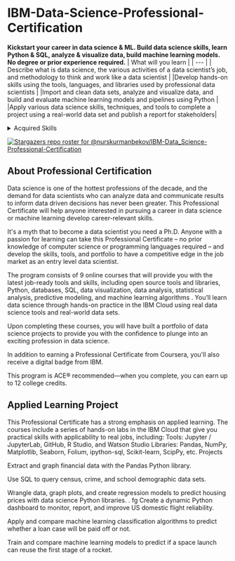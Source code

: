 # IBM-Data-Science-Professional-Certification
<b>Kickstart your career in data science & ML. Build data science skills, learn Python & SQL, analyze & visualize data, build machine learning models. No degree or prior experience required.</b>
| What will you learn |
| --- |
| Describe what is data science, the various activities of a data scientist’s job, and methodology to think and work like a data scientist  |
|Develop hands-on skills using the tools, languages, and libraries used by professional data scientists  |
|Import and clean data sets, analyze and visualize data, and build and evaluate machine learning models and pipelines using Python |
|Apply various data science skills, techniques, and tools to complete a project using a real-world data set and publish a report for stakeholders|
<details><summary>Acquired Skills</summary>
<p>
  
|Acquired Skills|
| --- |
|Data Science|Deep Learning|
|Machine Learning|Big Data|
|Data Mining|Github|
|Python Programming|Jupyter notebooks|
|Rstudio||Methodology|
|CRISP-DM||Data Analysis|
  
</p>
</details>

[![Stargazers repo roster for @nurskurmanbekov/IBM-Data_Science-Professional-Certification](https://reporoster.com/stars/dark/nurskurmanbekov/IBM-Data_Science-Professional-Certification)](https://github.com/nurskurmanbekov/IBM-Data_Science-Professional-Certification/stargazers)


## About Professional Certification
Data science is one of the hottest professions of the decade, and the demand for data scientists who can analyze data and communicate results to inform data driven decisions has never been greater. This Professional Certificate will help anyone interested in pursuing a career in data science or machine learning develop career-relevant skills.

It's a myth that to become a data scientist you need a Ph.D. Anyone with a passion for learning can take this Professional Certificate – no prior knowledge of computer science or programming languages required – and develop the skills, tools, and portfolio to have a competitive edge in the job market as an entry level data scientist.

The program consists of 9 online courses that will provide you with the latest job-ready tools and skills, including open source tools and libraries, Python, databases, SQL, data visualization, data analysis, statistical analysis, predictive modeling, and machine learning algorithms . You’ll learn data science through hands-on practice in the IBM Cloud using real data science tools and real-world data sets.

Upon completing these courses, you will have built a portfolio of data science projects to provide you with the confidence to plunge into an exciting profession in data science.

In addition to earning a Professional Certificate from Coursera, you'll also receive a digital badge from IBM.

This program is ACE® recommended—when you complete, you can earn up to 12 college credits.

## Applied Learning Project
This Professional Certificate has a strong emphasis on applied learning. The courses include a series of hands-on labs in the IBM Cloud that give you practical skills with applicability to real jobs, including:
Tools: Jupyter / JupyterLab, GitHub, R Studio, and Watson Studio
Libraries: Pandas, NumPy, Matplotlib, Seaborn, Folium, ipython-sql, Scikit-learn, ScipPy, etc.
Projects

Extract and graph financial data with the Pandas Python library.

Use SQL to query census, crime, and school demographic data sets.

Wrangle data, graph plots, and create regression models to predict housing prices with data science Python libraries.
.    fg
Create a dynamic Python dashboard to monitor, report, and improve US domestic flight reliability.

Apply and compare machine learning classification algorithms to predict whether a loan case will be paid off or not.

Train and compare machine learning models to predict if a space launch can reuse the first stage of a rocket.
